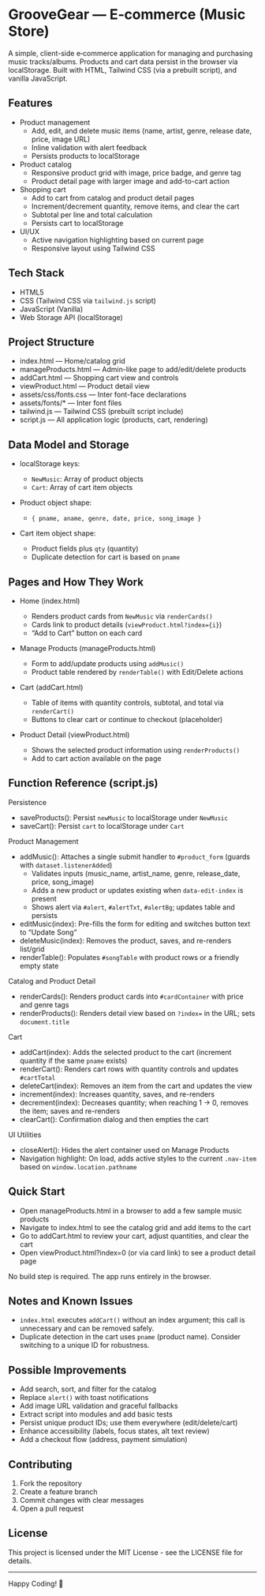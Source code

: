 # GrooveGear — E‑commerce (Music Store)

A simple, client-side e‑commerce application for managing and purchasing music tracks/albums. Products and cart data persist in the browser via localStorage. Built with HTML, Tailwind CSS (via a prebuilt script), and vanilla JavaScript.

## Features

- Product management
  - Add, edit, and delete music items (name, artist, genre, release date, price, image URL)
  - Inline validation with alert feedback
  - Persists products to localStorage
- Product catalog
  - Responsive product grid with image, price badge, and genre tag
  - Product detail page with larger image and add-to-cart action
- Shopping cart
  - Add to cart from catalog and product detail pages
  - Increment/decrement quantity, remove items, and clear the cart
  - Subtotal per line and total calculation
  - Persists cart to localStorage
- UI/UX
  - Active navigation highlighting based on current page
  - Responsive layout using Tailwind CSS

## Tech Stack

- HTML5
- CSS (Tailwind CSS via `tailwind.js` script)
- JavaScript (Vanilla)
- Web Storage API (localStorage)

## Project Structure

- index.html — Home/catalog grid
- manageProducts.html — Admin-like page to add/edit/delete products
- addCart.html — Shopping cart view and controls
- viewProduct.html — Product detail view
- assets/css/fonts.css — Inter font-face declarations
- assets/fonts/\* — Inter font files
- tailwind.js — Tailwind CSS (prebuilt script include)
- script.js — All application logic (products, cart, rendering)

## Data Model and Storage

- localStorage keys:

  - `NewMusic`: Array of product objects
  - `Cart`: Array of cart item objects

- Product object shape:

  - `{ pname, aname, genre, date, price, song_image }`

- Cart item object shape:
  - Product fields plus `qty` (quantity)
  - Duplicate detection for cart is based on `pname`

## Pages and How They Work

- Home (index.html)

  - Renders product cards from `NewMusic` via `renderCards()`
  - Cards link to product details (`viewProduct.html?index={i}`)
  - “Add to Cart” button on each card

- Manage Products (manageProducts.html)

  - Form to add/update products using `addMusic()`
  - Product table rendered by `renderTable()` with Edit/Delete actions

- Cart (addCart.html)

  - Table of items with quantity controls, subtotal, and total via `renderCart()`
  - Buttons to clear cart or continue to checkout (placeholder)

- Product Detail (viewProduct.html)
  - Shows the selected product information using `renderProducts()`
  - Add to cart action available on the page

## Function Reference (script.js)

Persistence

- saveProducts(): Persist `newMusic` to localStorage under `NewMusic`
- saveCart(): Persist `cart` to localStorage under `Cart`

Product Management

- addMusic(): Attaches a single submit handler to `#product_form` (guards with `dataset.listenerAdded`)
  - Validates inputs (music_name, artist_name, genre, release_date, price, song_image)
  - Adds a new product or updates existing when `data-edit-index` is present
  - Shows alert via `#alert`, `#alertTxt`, `#alertBg`; updates table and persists
- editMusic(index): Pre-fills the form for editing and switches button text to “Update Song”
- deleteMusic(index): Removes the product, saves, and re-renders list/grid
- renderTable(): Populates `#songTable` with product rows or a friendly empty state

Catalog and Product Detail

- renderCards(): Renders product cards into `#cardContainer` with price and genre tags
- renderProducts(): Renders detail view based on `?index=` in the URL; sets `document.title`

Cart

- addCart(index): Adds the selected product to the cart (increment quantity if the same `pname` exists)
- renderCart(): Renders cart rows with quantity controls and updates `#cartTotal`
- deleteCart(index): Removes an item from the cart and updates the view
- increment(index): Increases quantity, saves, and re-renders
- decrement(index): Decreases quantity; when reaching 1 → 0, removes the item; saves and re-renders
- clearCart(): Confirmation dialog and then empties the cart

UI Utilities

- closeAlert(): Hides the alert container used on Manage Products
- Navigation highlight: On load, adds active styles to the current `.nav-item` based on `window.location.pathname`

## Quick Start

- Open manageProducts.html in a browser to add a few sample music products
- Navigate to index.html to see the catalog grid and add items to the cart
- Go to addCart.html to review your cart, adjust quantities, and clear the cart
- Open viewProduct.html?index=0 (or via card link) to see a product detail page

No build step is required. The app runs entirely in the browser.

## Notes and Known Issues

- `index.html` executes `addCart()` without an index argument; this call is unnecessary and can be removed safely.
- Duplicate detection in the cart uses `pname` (product name). Consider switching to a unique ID for robustness.

## Possible Improvements

- Add search, sort, and filter for the catalog
- Replace `alert()` with toast notifications
- Add image URL validation and graceful fallbacks
- Extract script into modules and add basic tests
- Persist unique product IDs; use them everywhere (edit/delete/cart)
- Enhance accessibility (labels, focus states, alt text review)
- Add a checkout flow (address, payment simulation)

## Contributing

1. Fork the repository
2. Create a feature branch
3. Commit changes with clear messages
4. Open a pull request

## License

This project is licensed under the MIT License - see the LICENSE file for details.

---

Happy Coding! 🚀
